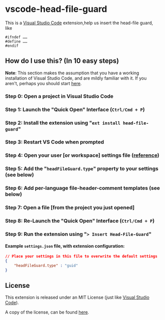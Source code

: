 # vscode-head-file-guard
This is a [Visual Studio Code](https://code.visualstudio.com/) extension,help us insert the head-file guard,
like 
```
#ifndef ……
#define ……
#endif
```

## How do I use this? (In 10 easy steps)
**Note**: This section makes the assumption that you have a working installation of Visual Studio Code, and are mildly familiar with it. If you aren't, perhaps you should start [here](https://code.visualstudio.com/Docs).

### Step 0: Open a project in Visual Studio Code
### Step 1: Launch the "Quick Open" Interface (`Ctrl/Cmd + P`)
### Step 2: Install the extension using "`ext install head-file-guard`"
### Step 3: Restart VS Code when prompted
### Step 4: Open your user [or workspace] settings file ([reference](https://code.visualstudio.com/Docs/customization/userandworkspace))
### Step 5: Add the "`headFileGuard.type`" property to your settings (see below)
### Step 6: Add per-language file-header-comment templates (see below)
### Step 7: Open a file [from the project you just opened]
### Step 8: Re-Launch the "Quick Open" Interface (`Ctrl/Cmd + P`)
### Step 9: Run the extension using "`> Insert Head-File-Guard`"

#### Example `settings.json` file, with extension configuration:
```json
// Place your settings in this file to overwrite the default settings
{
    "headFileGuard.type" : "guid"
}
```

## License
This extension is released under an MIT License (just like [Visual Studio Code](https://code.visualstudio.com/)).

A copy of the license, can be found [here](https://github.com/bjrxyz/vscode-head-file-guard/blob/master/LICENSE).
